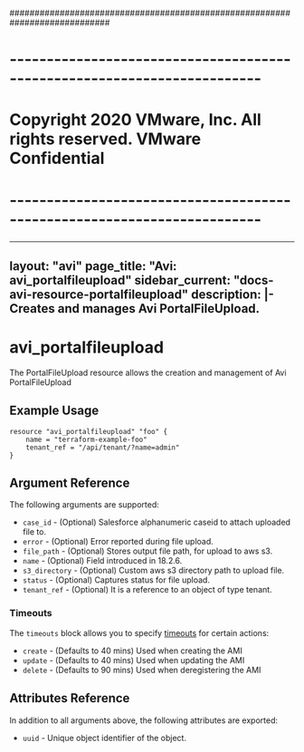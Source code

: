 ############################################################################
# ------------------------------------------------------------------------
# Copyright 2020 VMware, Inc.  All rights reserved. VMware Confidential
# ------------------------------------------------------------------------
###

---
layout: "avi"
page_title: "Avi: avi_portalfileupload"
sidebar_current: "docs-avi-resource-portalfileupload"
description: |-
  Creates and manages Avi PortalFileUpload.
---

# avi_portalfileupload

The PortalFileUpload resource allows the creation and management of Avi PortalFileUpload

## Example Usage

```hcl
resource "avi_portalfileupload" "foo" {
    name = "terraform-example-foo"
    tenant_ref = "/api/tenant/?name=admin"
}
```

## Argument Reference

The following arguments are supported:

* `case_id` - (Optional) Salesforce alphanumeric caseid to attach uploaded file to.
* `error` - (Optional) Error reported during file upload.
* `file_path` - (Optional) Stores output file path, for upload to aws s3.
* `name` - (Optional) Field introduced in 18.2.6.
* `s3_directory` - (Optional) Custom aws s3 directory path to upload file.
* `status` - (Optional) Captures status for file upload.
* `tenant_ref` - (Optional) It is a reference to an object of type tenant.


### Timeouts

The `timeouts` block allows you to specify [timeouts](https://www.terraform.io/docs/configuration/resources.html#timeouts) for certain actions:

* `create` - (Defaults to 40 mins) Used when creating the AMI
* `update` - (Defaults to 40 mins) Used when updating the AMI
* `delete` - (Defaults to 90 mins) Used when deregistering the AMI

## Attributes Reference

In addition to all arguments above, the following attributes are exported:

* `uuid` -  Unique object identifier of the object.

